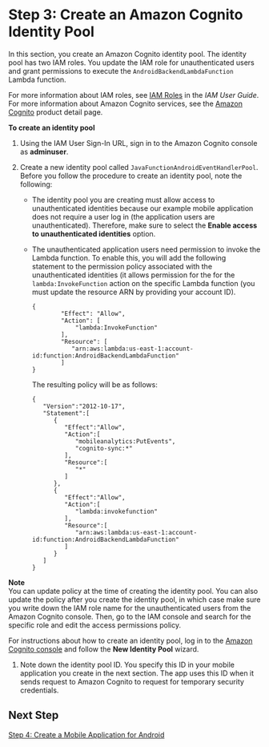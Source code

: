 # Step 3: Create an Amazon Cognito Identity Pool<a name="with-on-demand-custom-android-create-cognito-pool"></a>

In this section, you create an Amazon Cognito identity pool\. The identity pool has two IAM roles\. You update the IAM role for unauthenticated users and grant permissions to execute the `AndroidBackendLambdaFunction` Lambda function\. 

For more information about IAM roles, see [IAM Roles](http://docs.aws.amazon.com/IAM/latest/UserGuide/id_roles.html) in the *IAM User Guide*\. For more information about Amazon Cognito services, see the [Amazon Cognito](https://aws.amazon.com/cognito/) product detail page\. 

**To create an identity pool**

1. Using the IAM User Sign\-In URL, sign in to the Amazon Cognito console as **adminuser**\. 

1. Create a new identity pool called `JavaFunctionAndroidEventHandlerPool`\. Before you follow the procedure to create an identity pool, note the following:

   + The identity pool you are creating must allow access to unauthenticated identities because our example mobile application does not require a user log in \(the application users are unauthenticated\)\. Therefore, make sure to select the **Enable access to unauthenticated identities** option\.

   + The unauthenticated application users need permission to invoke the Lambda function\. To enable this, you will add the following statement to the permission policy associated with the unauthenticated identities \(it allows permission for the for the `lambda:InvokeFunction` action on the specific Lambda function \(you must update the resource ARN by providing your account ID\)\. 

     ```
     {
             "Effect": "Allow",
             "Action": [
                 "lambda:InvokeFunction"
             ],
             "Resource": [
                "arn:aws:lambda:us-east-1:account-id:function:AndroidBackendLambdaFunction"
             ]
     }
     ```

     The resulting policy will be as follows:

     ```
     {  
        "Version":"2012-10-17",
        "Statement":[  
           {  
              "Effect":"Allow",
              "Action":[  
                 "mobileanalytics:PutEvents",
                 "cognito-sync:*"
              ],
              "Resource":[  
                 "*"
              ]
           },
           {  
              "Effect":"Allow",
              "Action":[  
                 "lambda:invokefunction"
              ],
              "Resource":[  
                 "arn:aws:lambda:us-east-1:account-id:function:AndroidBackendLambdaFunction"
              ]
           }
        ]
     }
     ```
**Note**  
 You can update policy at the time of creating the identity pool\. You can also update the policy after you create the identity pool, in which case make sure you write down the IAM role name for the unauthenticated users from the Amazon Cognito console\. Then, go to the IAM console and search for the specific role and edit the access permissions policy\. 

   For instructions about how to create an identity pool, log in to the [Amazon Cognito console](https://console.aws.amazon.com/cognito/home) and follow the **New Identity Pool** wizard\.

1. Note down the identity pool ID\. You specify this ID in your mobile application you create in the next section\. The app uses this ID when it sends request to Amazon Cognito to request for temporary security credentials\.

## Next Step<a name="with-ondemand-android-mobile-cognito-pool-next-step"></a>

[Step 4: Create a Mobile Application for Android](with-ondemand-android-mobile-create-app.md)
